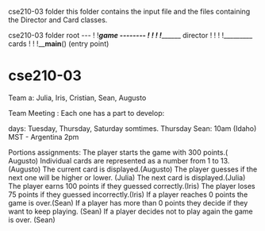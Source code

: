 cse210-03 folder
this folder contains the input file and the files containing the Director and Card classes.

cse210-03 folder root  ---
                         !
                         !___game --------
                         !               !
                         !               !_________ director
                         !               !
                         !               !_________ cards
                         !
                         !
                         !____main__() (entry point)

# cse210-03
Team a:
Julia, Iris, Cristian, Sean, Augusto

Team Meeting :
Each one has a part to develop:

days: Tuesday, Thursday, Saturday somtimes.
Thursday Sean: 10am (Idaho) MST - Argentina 2pm

Portions assignments:
The player starts the game with 300 points.( Augusto)
Individual cards are represented as a number from 1 to 13.(Augusto)
The current card is displayed.(Augusto)
The player guesses if the next one will be higher or lower. (Julia)
The next card is displayed.(Julia)
The player earns 100 points if they guessed correctly.(Iris)
The player loses 75 points if they guessed incorrectly.(Iris)
If a player reaches 0 points the game is over.(Sean)
If a player has more than 0 points they decide if they want to keep playing. (Sean)
If a player decides not to play again the game is over. (Sean)
